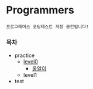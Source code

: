 # Programmers

```프로그래머스 코딩테스트 저장 공간입니다!```

### 목차
- practice
  - [level0][level0]
    - [옹알이][level0_0]
  - level1
- test


[level0]: https://github.com/freechird2/Programmers/tree/main/src/practice
[level0_0]: https://naver.com
